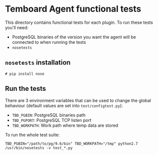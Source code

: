 # Temboard Agent functional tests

This directory contains functional tests for each plugin. To run these tests you'll need:
  * PostgreSQL binaries of the version you want the agent will be connected to when running the tests
  * `nosetests`

## `nosetests` installation

``` console
# pip install nose
```

## Run the tests

There are 3 environment variables that can be used to change the global behaviour (default values are set into `test/configtest.py`):
  * `TBD_PGBIN`: PostgreSQL binaries path
  * `TBD_PGPORT`: PostgreSQL TCP listen port
  * `TBD_WORKPATH`: Work path where temp data are stored

To run the whole test suite:
``` console
TBD_PGBIN="/path/to/pg/9.6/bin" TBD_WORKPATH="/tmp" python2.7 /usr/bin/nosetests -v test_*.py
```
